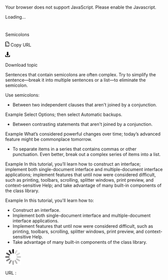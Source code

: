 Your browser does not support JavaScript. Please enable the Javascript.

Loading...

# 

Semicolons

![Copy URL](semicolons_files/Copy.png)
Copy URL

![Download](semicolons_files/Download.png)

Download topic

Sentences
that contain semicolons are often complex. Try to simplify the
sentence—break it into multiple sentences or a list—to eliminate
the semicolon.

Use semicolons:

  - Between two independent clauses that aren't joined by a conjunction.

Example Select Options; then select Automatic backups. 

  - Between contrasting statements that aren't joined by a conjunction.

Example What’s considered powerful changes over time; today’s advanced feature might be commonplace tomorrow.

  - To separate items in a series that contains commas or other punctuation. Even better, break out a complex series of items into a list.

Example In
this tutorial, you’ll learn how to construct an interface;
implement both single-document interface and multiple-document
interface applications; implement features that until now were
considered difficult, such as printing, toolbars, scrolling,
splitter windows, print preview, and context-sensitive Help; and
take advantage of many built-in components of the class library.

Example In this tutorial, you'll learn how to:

  - Construct an interface.
  - Implement both single-document interface and multiple-document interface applications.
  - Implement features
    that until now were considered difficult, such as
    printing, toolbars, scrolling, splitter windows, print preview, and
    context-sensitive Help.
  - Take advantage of many built-in components of the class library.

![In progress](semicolons_files/activity-large.gif)

URL :
